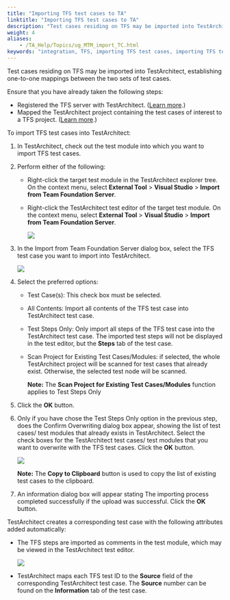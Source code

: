 ```yaml
--- 
title: "Importing TFS test cases to TA"
linktitle: "Importing TFS test cases to TA"
description: "Test cases residing on TFS may be imported into TestArchitect, establishing one-to-one mappings between the two sets of test cases."
weight: 4
aliases: 
    - /TA_Help/Topics/ug_MTM_import_TC.html
keywords: "integration, TFS, importing TFS test cases, importing TFS test cases, Team Foundation Server, importing TFS test cases"
---
```


Test cases residing on TFS may be imported into TestArchitect, establishing one-to-one mappings between the two sets of test cases.

Ensure that you have already taken the following steps:

-   Registered the TFS server with TestArchitect. \([Learn more](/TA_Help/Topics/Integration_MTM_connecting_TFS.html).\)
-   Mapped the TestArchitect project containing the test cases of interest to a TFS project. \([Learn more](/TA_Help/Topics/Integration_MTM_map_proj.html).\)

To import TFS test cases into TestArchitect:

1.  In TestArchitect, check out the test module into which you want to import TFS test cases.

2.  Perform either of the following:

    -   Right-click the target test module in the TestArchitect explorer tree. On the context menu, select **External Tool** \> **Visual Studio** \> **Import from Team Foundation Server**.
    -   Right-click the TestArchitect test editor of the target test module. On the context menu, select **External Tool** \> **Visual Studio** \> **Import from Team Foundation Server**.

        ![](/images/TA_Help/Images/ug_MTM_import_from_test_editor.png)

3.  In the Import from Team Foundation Server dialog box, select the TFS test case you want to import into TestArchitect.

    ![](/images/TA_Help/Images/TFS_Import_TC.png)

4.  Select the preferred options:

    -   Test Case\(s\): This check box must be selected.
    -   All Contents: Import all contents of the TFS test case into TestArchitect test case.
    -   Test Steps Only: Only import all steps of the TFS test case into the TestArchitect test case. The imported test steps will not be displayed in the test editor, but the **Steps** tab of the test case.
    -   Scan Project for Existing Test Cases/Modules: if selected, the whole TestArchitect project will be scanned for test cases that already exist. Otherwise, the selected test node will be scanned.

        **Note:** The **Scan Project for Existing Test Cases/Modules** function applies to Test Steps Only

5.  Click the **OK** button.

6.  Only if you have chose the Test Steps Only option in the previous step, does the Confirm Overwriting dialog box appear, showing the list of test cases/ test modules that already exists in TestArchitect. Select the check boxes for the TestArchitect test cases/ test modules that you want to overwrite with the TFS test cases. Click the **OK** button.

    ![](/images/TA_Help/Images/TFS_import_overwrite_dlg.png)

    **Note:** The **Copy to Clipboard** button is used to copy the list of existing test cases to the clipboard.

7.  An information dialog box will appear stating The importing process completed successfully if the upload was successful. Click the **OK** button.


TestArchitect creates a corresponding test case with the following attributes added automatically:

-   The TFS steps are imported as comments in the test module, which may be viewed in the TestArchitect test editor.

    ![](/images/TA_Help/Images/ug_MTM_mapped_commented_steps.png)

-   TestArchitect maps each TFS test ID to the **Source** field of the corresponding TestArchitect test case. The **Source** number can be found on the **Information** tab of the test case.




